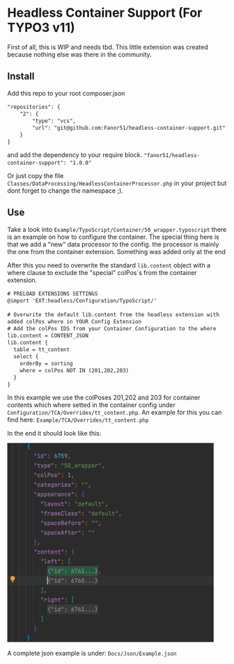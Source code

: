 # Headless Container Support (For TYPO3 v11)
First of all, this is WIP and needs tbd. This little extension was created because nothing else was there in the community.

## Install 
Add this repo to your root composer.json 
```
"repositories": {
    "2": {
        "type": "vcs",
        "url": "git@github.com:Fanor51/headless-container-support.git"
    }
}
```
and add the dependency to your require block.
``
"fanor51/headless-container-support": "1.0.0"
``

Or just copy the file ``Classes/DataProcessing/HeadlessContainerProcessor.php`` in your project but dont forget to change the namespace ;).

## Use 
Take a look into ``Example/TypoScript/Container/50_wrapper.typoscript`` there is an example on how to configure the container. 
The special thing here is that we add a "new" data processor to the config. the processor is mainly the one from the container extension. Something was added only at the end

After this you need to overwrite the standard ``lib.content`` object with a where clause to exclude the "special" colPos´s from the container extension.
```
# PRELOAD EXTENSIONS SETTINGS
@import 'EXT:headless/Configuration/TypoScript/'

# Overwrite the default lib.content from the headless extension with added colPos where in YOUR Config Extension
# Add the colPos IDS from your Container Configuration to the where
lib.content = CONTENT_JSON
lib.content {
  table = tt_content
  select {
    orderBy = sorting
    where = colPos NOT IN (201,202,203)
  }
}
```

In this example we use the colPoses 201,202 and 203 for container contents which where setted in the container config under ``Configuration/TCA/Overrides/tt_content.php``.
An example for this you can find here: ``Example/TCA/Overrides/tt_content.php``

In the end it should look like this:

![image description](Docs/Assets/img.png)

A complete json example is under: ``Docs/Json/Example.json``